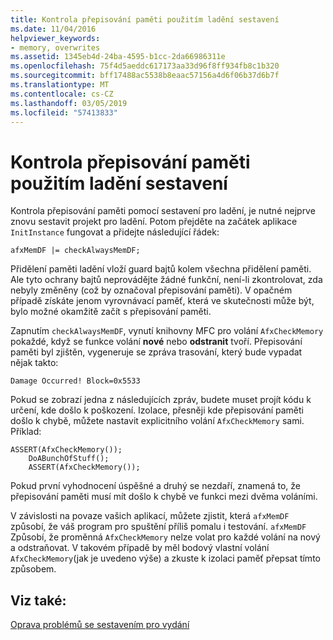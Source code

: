 ```yaml
---
title: Kontrola přepisování paměti použitím ladění sestavení
ms.date: 11/04/2016
helpviewer_keywords:
- memory, overwrites
ms.assetid: 1345eb4d-24ba-4595-b1cc-2da66986311e
ms.openlocfilehash: 75f4d5aeddc617173aa33d96f8ff934fb8c1b320
ms.sourcegitcommit: bff17488ac5538b8eaac57156a4d6f06b37d6b7f
ms.translationtype: MT
ms.contentlocale: cs-CZ
ms.lasthandoff: 03/05/2019
ms.locfileid: "57413833"
---
```

# <a name="using-the-debug-build-to-check-for-memory-overwrite"></a>Kontrola přepisování paměti použitím ladění sestavení

Kontrola přepisování paměti pomocí sestavení pro ladění, je nutné nejprve znovu sestavit projekt pro ladění. Potom přejděte na začátek aplikace `InitInstance` fungovat a přidejte následující řádek:

```
afxMemDF |= checkAlwaysMemDF;
```

Přidělení paměti ladění vloží guard bajtů kolem všechna přidělení paměti. Ale tyto ochrany bajtů neprovádějte žádné funkční, není-li zkontrolovat, zda nebyly změněny (což by označoval přepisování paměti). V opačném případě získáte jenom vyrovnávací paměť, která ve skutečnosti může být, bylo možné okamžitě začít s přepisování paměti.

Zapnutím `checkAlwaysMemDF`, vynutí knihovny MFC pro volání `AfxCheckMemory` pokaždé, když se funkce volání **nové** nebo **odstranit** tvoří. Přepisování paměti byl zjištěn, vygeneruje se zpráva trasování, který bude vypadat nějak takto:

```
Damage Occurred! Block=0x5533
```

Pokud se zobrazí jedna z následujících zpráv, budete muset projít kódu k určení, kde došlo k poškození. Izolace, přesněji kde přepisování paměti došlo k chybě, můžete nastavit explicitního volání `AfxCheckMemory` sami. Příklad:

```
ASSERT(AfxCheckMemory());
    DoABunchOfStuff();
    ASSERT(AfxCheckMemory());
```

Pokud první vyhodnocení úspěšné a druhý se nezdaří, znamená to, že přepisování paměti musí mít došlo k chybě ve funkci mezi dvěma voláními.

V závislosti na povaze vašich aplikací, můžete zjistit, která `afxMemDF` způsobí, že váš program pro spuštění příliš pomalu i testování. `afxMemDF` Způsobí, že proměnná `AfxCheckMemory` nelze volat pro každé volání na nový a odstraňovat. V takovém případě by měl bodový vlastní volání `AfxCheckMemory`(jak je uvedeno výše) a zkuste k izolaci paměť přepsat tímto způsobem.

## <a name="see-also"></a>Viz také:

[Oprava problémů se sestavením pro vydání](../../build/reference/fixing-release-build-problems.md)

